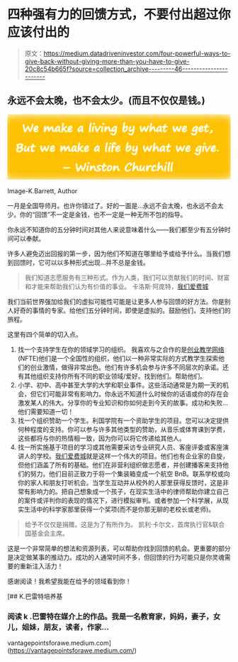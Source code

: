 # 四种强有力的回馈方式，不要付出超过你应该付出的

> 原文：<https://medium.datadriveninvestor.com/four-powerful-ways-to-give-back-without-giving-more-than-you-have-to-give-20c8c54b665f?source=collection_archive---------46----------------------->

## 永远不会太晚，也不会太少。(而且不仅仅是钱。)

![](img/b6a98b4e4a62542acc0f2d0210421f1f.png)

Image-K.Barrett, Author

一月是全国导师月。也许你错过了。好的一面是…永远不会太晚，也永远不会太少。你的“回馈”不一定是金钱，也不一定是一种无所不包的指导。

你永远不知道你的五分钟时间对其他人来说意味着什么——我们都至少有五分钟时间可以奉献。

许多人避免迈出回报的第一步，因为他们不知道在哪里给予或给予什么。当我们想到回馈时，它可以以多种形式出现…并不总是金钱。

> 我们知道志愿服务有三种形式。作为人类，我们可以贡献我们的时间、财富和才能来帮助我们认为有价值的事业。
> 卡洛斯·阿庞特，[我们爱费城](https://welovephilly.org/pages/about)

我们当前世界强加给我们的虚拟可能性可能是让更多人参与回馈的好方法。你是别人好奇的事情的专家。给他们五分钟时间，即使是虚拟的。鼓励他们，支持他们的旅程。

这里有四个简单的切入点。

1.  找一个支持学生在你的领域学习的组织。
    我喜欢与之合作的是[创业教学网络](https://www.nfte.com/about-us/) (NFTE)他们是一个全国性的组织，他们以一种非常实际的方式教学生探索他们的创业激情，做得非常出色。他们有许多机会参与许多不同层次的承诺。还有其他组织支持你所有不同的职业领域/爱好。找到他们。帮助他们。
2.  小学、初中、高中甚至大学的大学和职业事件。这些活动通常是为期一天的机会，但它们可能非常有影响力。你永远不知道什么时候你的话语或你的存在会激发某人的伟大。分享你的专业知识和你如何走到今天的故事。成功和失败…他们需要知道一切！
3.  找一个组织赞助一个学生。利国学院有一个资助学生的项目。您可以决定提供何种程度的支持。你可以参与许多其他类型的赞助，从音乐或体育课到学费，这些都将与你的热情相一致，因为你可以将它传递给其他人。
4.  找一所实施基于项目的学习或其他需要采访专业研究人员、客座评委或客座演讲人的学校。[我们爱费城](https://welovephilly.org/pages/about)就是这样一个伟大的项目。他们也有企业家的自旋，但他们涵盖了所有的基础。他们在非营利组织做志愿者，并创建播客来支持他们的努力。他们目前正致力于将一个集装箱变成一个航空 BnB。联系学校或向你的家人和朋友打听机会。当学生互动并从校外的人那里获得反馈时，这是非常有影响力的。把自己想象成一个孩子，在现实生活中的律师帮助你建立自己的案件或评判你的表现的情况下，进行模拟审判。或者参加一个科学展，从现实生活中的科学家那里获得一个奖项(而不是你那无聊的老校长或老师)。

> 给予不仅仅是捐赠。这是为了有所作为。
> 凯利·卡尔文，首席执行官&联合国基金会主席。

这是一个非常简单的想法和资源列表，可以帮助你找到回馈的机会。更重要的部分是决定做某事的推动力。成功的人通常时间不多，但回馈的行为可能只是你灵魂需要的重新注入活力！

感谢阅读！我希望我能在给予的领域看到你！

[](https://vantagepointsforawe.medium.com/) [## K.巴雷特培养基

### 阅读 k .巴雷特在媒介上的作品。我是一名教育家，妈妈，妻子，女儿，姐妹，朋友，读者，作家…

vantagepointsforawe.medium.com](https://vantagepointsforawe.medium.com/)